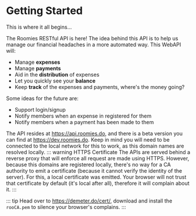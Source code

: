 # Getting Started

This is where it all begins...

The Roomies RESTful API is here! The idea behind this API is to help us manage our financial
headaches in a more automated way. This WebAPI will:

- Manage **expenses**
- Manage **payments**
- Aid in the **distribution** of expenses
- Let you quickly see your **balance**
- Keep **track** of the expenses and payments, where's the money going?

Some ideas for the future are:

- Support login/signup
- Notify members when an expense in registered for them
- Notify members when a payment has been made to them

The API resides at <https://api.roomies.do>, and there is a beta version you can find at <https://dev.roomies.do>.
Keep in mind you will need to be connected to the local network for this to work, as this domain names are resolved locally.
::: warning HTTPS Certificate
The APIs are served behind a reverse proxy that will enforce all request are made using HTTPS.
However, because this domains are registered locally, there's no way for a CA authority to emit
a certificate (because it cannot verify the identity of the server). For this, a local certificate
was emitted. Your browser will not trust that certificate by default (it's local after all), therefore
it will complain about it.
:::

::: tip
Head over to <https://demeter.do/cert/>, download and install the `rooCA.pem` to silence your browser's complains.
:::
